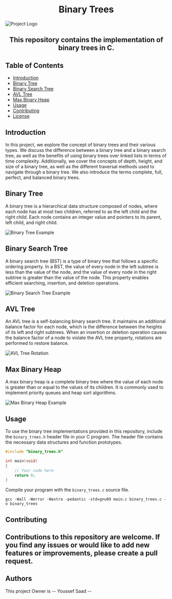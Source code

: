 
<p align="center">
  <h1 align="center">Binary Trees</h1>
  <img align="center" src="https://blog.penjee.com/wp-content/uploads/2015/11/binary-search-tree-sorted-array-animation.gif" alt="Project Logo">
  <h2 align="center">This repository contains the implementation of binary trees in C.</h2>
</p>

## Table of Contents

- [Introduction](#introduction)
- [Binary Tree](#binary-tree)
- [Binary Search Tree](#binary-search-tree)
- [AVL Tree](#avl-tree)
- [Max Binary Heap](#max-binary-heap)
- [Usage](#usage)
- [Contributing](#contributing)
- [License](#license)

## Introduction

In this project, we explore the concept of binary trees and their various types. We discuss the difference between a binary tree and a binary search tree, as well as the benefits of using binary trees over linked lists in terms of time complexity. Additionally, we cover the concepts of depth, height, and size of a binary tree, as well as the different traversal methods used to navigate through a binary tree. We also introduce the terms complete, full, perfect, and balanced binary trees.

## Binary Tree

A binary tree is a hierarchical data structure composed of nodes, where each node has at most two children, referred to as the left child and the right child. Each node contains an integer value and pointers to its parent, left child, and right child.

![Binary Tree Example](https://blog.penjee.com/wp-content/uploads/2015/11/binary-search-tree-insertion-animation.gif)

## Binary Search Tree

A binary search tree (BST) is a type of binary tree that follows a specific ordering property. In a BST, the value of every node in the left subtree is less than the value of the node, and the value of every node in the right subtree is greater than the value of the node. This property enables efficient searching, insertion, and deletion operations.

![Binary Search Tree Example](https://d18l82el6cdm1i.cloudfront.net/uploads/jxTW76g4MR-traversal.gif)

## AVL Tree

An AVL tree is a self-balancing binary search tree. It maintains an additional balance factor for each node, which is the difference between the heights of its left and right subtrees. When an insertion or deletion operation causes the balance factor of a node to violate the AVL tree property, rotations are performed to restore balance.

![AVL Tree Rotation](https://wkdtjsgur100.github.io/images/posts/rotation.gif)

## Max Binary Heap

A max binary heap is a complete binary tree where the value of each node is greater than or equal to the values of its children. It is commonly used to implement priority queues and heap sort algorithms.

![Max Binary Heap Example](https://esstudio.site/uploads/binaryheap.png)

## Usage

To use the binary tree implementations provided in this repository, include the `binary_trees.h` header file in your C program. The header file contains the necessary data structures and function prototypes.

```c
#include "binary_trees.h"

int main(void)
{
    // Your code here
    return 0;
}
```

Compile your program with the `binary_trees.c` source file.

```
gcc -Wall -Werror -Wextra -pedantic -std=gnu89 main.c binary_trees.c -o binary_trees
```

## Contributing

Contributions to this repository are welcome. If you find any issues or would like to add new features or improvements, please create a pull request.
------------------------------------------------------------------------------------------------------

## Authors
This project Owner is -- Youssef Saad --